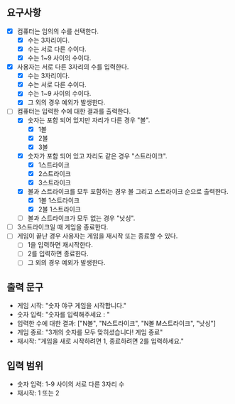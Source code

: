 ## 요구사항

- [x] 컴퓨터는 임의의 수를 선택한다.
    - [x] 수는 3자리이다.
    - [x] 수는 서로 다른 수이다.
    - [x] 수는 1~9 사이의 수이다.
- [x] 사용자는 서로 다른 3자리의 수를 입력한다.
    - [x] 수는 3자리이다.
    - [x] 수는 서로 다른 수이다.
    - [x] 수는 1~9 사이의 수이다.
    - [x] 그 외의 경우 예외가 발생한다.
- [ ] 컴퓨터는 입력한 수에 대한 결과를 출력한다.
    - [x] 숫자는 포함 되어 있지만 자리가 다른 경우 "볼".
        - [x] 1볼
        - [x] 2볼
        - [x] 3볼
    - [x] 숫자가 포함 되어 있고 자리도 같은 경우 "스트라이크".
        - [x] 1스트라이크
        - [x] 2스트라이크
        - [x] 3스트라이크
    - [x] 볼과 스트라이크를 모두 포함하는 경우 볼 그리고 스트라이크 순으로 출력한다.
        - [x] 1볼 1스트라이크
        - [x] 2볼 1스트라이크
    - [ ] 볼과 스트라이크가 모두 없는 경우 "낫싱".
- [ ] 3스트라이크일 때 게임을 종료한다.
- [ ] 게임이 끝난 경우 사용자는 게임을 재시작 또는 종료할 수 있다.
    - [ ] 1을 입력하면 재시작한다.
    - [ ] 2를 입력하면 종료한다.
    - [ ] 그 외의 경우 예외가 발생한다.

## 출력 문구

- 게임 시작: "숫자 야구 게임을 시작합니다."
- 숫자 입력: "숫자를 입력해주세요 : "
- 입력한 수에 대한 결과: ["N볼", "N스트라이크", "N볼 M스트라이크", "낫싱"]
- 게임 종료: "3개의 숫자를 모두 맞히셨습니다! 게임 종료"
- 재시작: "게임을 새로 시작하려면 1, 종료하려면 2를 입력하세요."

## 입력 범위

- 숫자 입력: 1-9 사이의 서로 다른 3자리 수
- 재시작: 1 또는 2